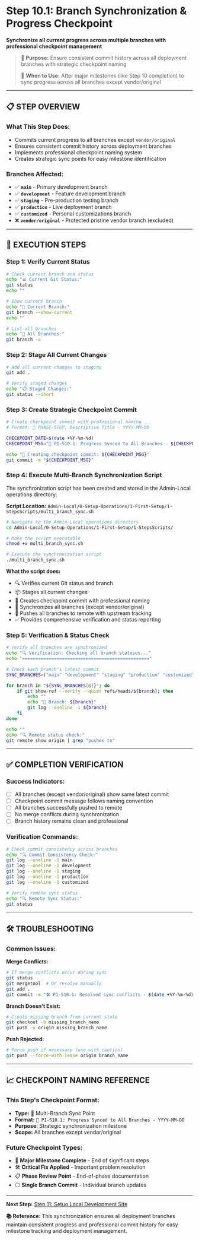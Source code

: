 # Step 10.1: Branch Synchronization & Progress Checkpoint

**Synchronize all current progress across multiple branches with professional checkpoint management**

> 🎯 **Purpose:** Ensure consistent commit history across all deployment branches with strategic checkpoint naming
>
> 🔄 **When to Use:** After major milestones (like Step 10 completion) to sync progress across all branches except vendor/original

---

## **📋 STEP OVERVIEW**

### **What This Step Does:**
- Commits current progress to all branches except `vendor/original`
- Ensures consistent commit history across deployment branches
- Implements professional checkpoint naming system
- Creates strategic sync points for easy milestone identification

### **Branches Affected:**
- ✅ **`main`** - Primary development branch
- ✅ **`development`** - Feature development branch
- ✅ **`staging`** - Pre-production testing branch
- ✅ **`production`** - Live deployment branch  
- ✅ **`customized`** - Personal customizations branch
- ❌ **`vendor/original`** - Protected pristine vendor branch (excluded)

---

## **🚀 EXECUTION STEPS**

### **Step 1: Verify Current Status**

```bash
# Check current branch and status
echo "📊 Current Git Status:"
git status
echo ""

# Show current branch
echo "🌟 Current Branch:"
git branch --show-current
echo ""

# List all branches
echo "🌳 All Branches:"
git branch -a
```

### **Step 2: Stage All Current Changes**

```bash
# Add all current changes to staging
git add .

# Verify staged changes
echo "📋 Staged Changes:"
git status --short
```

### **Step 3: Create Strategic Checkpoint Commit**

```bash
# Create checkpoint commit with professional naming
# Format: 🔄 PHASE-STEP: Descriptive Title - YYYY-MM-DD

CHECKPOINT_DATE=$(date +%Y-%m-%d)
CHECKPOINT_MSG="🔄 P1-S10.1: Progress Synced to All Branches - ${CHECKPOINT_DATE}"

echo "💾 Creating checkpoint commit: ${CHECKPOINT_MSG}"
git commit -m "${CHECKPOINT_MSG}"
```

### **Step 4: Execute Multi-Branch Synchronization Script**

The synchronization script has been created and stored in the Admin-Local operations directory:

**Script Location:** `Admin-Local/0-Setup-Operations/1-First-Setup/1-StepsScripts/multi_branch_sync.sh`

```bash
# Navigate to the Admin-Local operations directory
cd Admin-Local/0-Setup-Operations/1-First-Setup/1-StepsScripts/

# Make the script executable
chmod +x multi_branch_sync.sh

# Execute the synchronization script
./multi_branch_sync.sh
```

**What the script does:**
- 🔍 Verifies current Git status and branch
- 📦 Stages all current changes
- 💾 Creates checkpoint commit with professional naming
- 🔄 Synchronizes all branches (except vendor/original)
- 📡 Pushes all branches to remote with upstream tracking
- ✅ Provides comprehensive verification and status reporting

### **Step 5: Verification & Status Check**

```bash
# Verify all branches are synchronized
echo "🔍 Verification: Checking all branch statuses..."
echo "================================================"

# Check each branch's latest commit
SYNC_BRANCHES=("main" "development" "staging" "production" "customized")

for branch in "${SYNC_BRANCHES[@]}"; do
    if git show-ref --verify --quiet refs/heads/${branch}; then
        echo ""
        echo "🌳 Branch: ${branch}"
        git log --oneline -1 ${branch}
    fi
done

echo ""
echo "🔍 Remote status check:"
git remote show origin | grep "pushes to"
```

---

## **✅ COMPLETION VERIFICATION**

### **Success Indicators:**
- [ ] All branches (except vendor/original) show same latest commit
- [ ] Checkpoint commit message follows naming convention
- [ ] All branches successfully pushed to remote
- [ ] No merge conflicts during synchronization
- [ ] Branch history remains clean and professional

### **Verification Commands:**

```bash
# Check commit consistency across branches
echo "🔍 Commit Consistency Check:"
git log --oneline -1 main
git log --oneline -1 development  
git log --oneline -1 staging
git log --oneline -1 production
git log --oneline -1 customized

# Verify remote sync status
echo "🔍 Remote Sync Status:"
git status
```

---

## **🛠️ TROUBLESHOOTING**

### **Common Issues:**

**Merge Conflicts:**
```bash
# If merge conflicts occur during sync
git status
git mergetool  # Or resolve manually
git add .
git commit -m "🛠️ P1-S10.1: Resolved sync conflicts - $(date +%Y-%m-%d)"
```

**Branch Doesn't Exist:**
```bash
# Create missing branch from current state
git checkout -b missing_branch_name
git push -u origin missing_branch_name
```

**Push Rejected:**
```bash
# Force push if necessary (use with caution)
git push --force-with-lease origin branch_name
```

---

## **📈 CHECKPOINT NAMING REFERENCE**

### **This Step's Checkpoint Format:**
- **Type:** 🔄 Multi-Branch Sync Point
- **Format:** `🔄 P1-S10.1: Progress Synced to All Branches - YYYY-MM-DD`
- **Purpose:** Strategic synchronization milestone
- **Scope:** All branches except vendor/original

### **Future Checkpoint Types:**
- 🏁 **Major Milestone Complete** - End of significant steps
- 🛠️ **Critical Fix Applied** - Important problem resolution
- 📋 **Phase Review Point** - End-of-phase documentation
- ⚪ **Single Branch Commit** - Individual branch updates

---

**Next Step:** [Step 11: Setup Local Development Site](Step_11_Setup_Local_Dev_Site.md)

**📚 Reference:** This synchronization ensures all deployment branches maintain consistent progress and professional commit history for easy milestone tracking and deployment management.